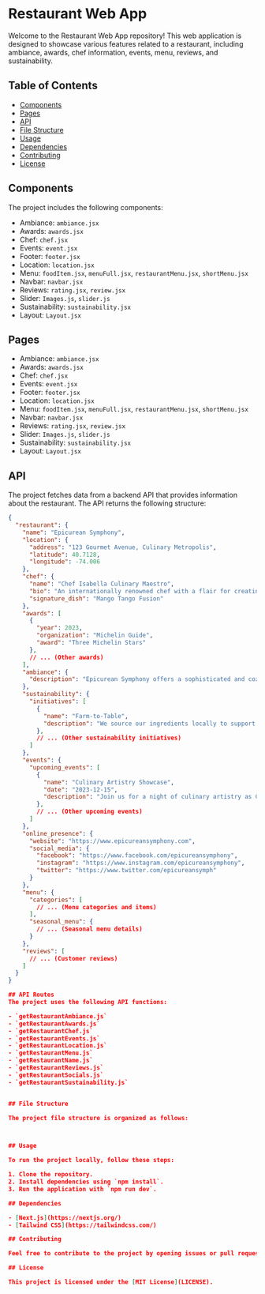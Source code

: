 # Restaurant Web App

Welcome to the Restaurant Web App repository! This web application is designed to showcase various features related to a restaurant, including ambiance, awards, chef information, events, menu, reviews, and sustainability.

## Table of Contents

- [Components](#components)
- [Pages](#pages)
- [API](#api)
- [File Structure](#file-structure)
- [Usage](#usage)
- [Dependencies](#dependencies)
- [Contributing](#contributing)
- [License](#license)

## Components

The project includes the following components:

- Ambiance: `ambiance.jsx`
- Awards: `awards.jsx`
- Chef: `chef.jsx`
- Events: `event.jsx`
- Footer: `footer.jsx`
- Location: `location.jsx`
- Menu: `foodItem.jsx`, `menuFull.jsx`, `restaurantMenu.jsx`, `shortMenu.jsx`
- Navbar: `navbar.jsx`
- Reviews: `rating.jsx`, `review.jsx`
- Slider: `Images.js`, `slider.js`
- Sustainability: `sustainability.jsx`
- Layout: `Layout.jsx`

## Pages

- Ambiance: `ambiance.jsx`
- Awards: `awards.jsx`
- Chef: `chef.jsx`
- Events: `event.jsx`
- Footer: `footer.jsx`
- Location: `location.jsx`
- Menu: `foodItem.jsx`, `menuFull.jsx`, `restaurantMenu.jsx`, `shortMenu.jsx`
- Navbar: `navbar.jsx`
- Reviews: `rating.jsx`, `review.jsx`
- Slider: `Images.js`, `slider.js`
- Sustainability: `sustainability.jsx`
- Layout: `Layout.jsx`

## API

The project fetches data from a backend API that provides information about the restaurant. The API returns the following structure:

```json
{
  "restaurant": {
    "name": "Epicurean Symphony",
    "location": {
      "address": "123 Gourmet Avenue, Culinary Metropolis",
      "latitude": 40.7128,
      "longitude": -74.006
    },
    "chef": {
      "name": "Chef Isabella Culinary Maestro",
      "bio": "An internationally renowned chef with a flair for creating culinary masterpieces that transcend borders.",
      "signature_dish": "Mango Tango Fusion"
    },
    "awards": [
      {
        "year": 2023,
        "organization": "Michelin Guide",
        "award": "Three Michelin Stars"
      },
      // ... (Other awards)
    ],
    "ambiance": {
      "description": "Epicurean Symphony offers a sophisticated and cozy ambiance, with contemporary decor and soft lighting, creating the perfect setting for an unforgettable dining experience."
    },
    "sustainability": {
      "initiatives": [
        {
          "name": "Farm-to-Table",
          "description": "We source our ingredients locally to support farmers and ensure the freshest, seasonal produce in our dishes."
        },
        // ... (Other sustainability initiatives)
      ]
    },
    "events": {
      "upcoming_events": [
        {
          "name": "Culinary Artistry Showcase",
          "date": "2023-12-15",
          "description": "Join us for a night of culinary artistry as Chef Isabella presents her latest creations in an exclusive tasting event."
        },
        // ... (Other upcoming events)
      ]
    },
    "online_presence": {
      "website": "https://www.epicureansymphony.com",
      "social_media": {
        "facebook": "https://www.facebook.com/epicureansymphony",
        "instagram": "https://www.instagram.com/epicureansymphony",
        "twitter": "https://www.twitter.com/epicureansymph"
      }
    },
    "menu": {
      "categories": [
        // ... (Menu categories and items)
      ],
      "seasonal_menu": {
        // ... (Seasonal menu details)
      }
    },
    "reviews": [
      // ... (Customer reviews)
    ]
  }
}

## API Routes
The project uses the following API functions:

- `getRestaurantAmbiance.js`
- `getRestaurantAwards.js`
- `getRestaurantChef.js`
- `getRestaurantEvents.js`
- `getRestaurantLocation.js`
- `getRestaurantMenu.js`
- `getRestaurantName.js`
- `getRestaurantReviews.js`
- `getRestaurantSocials.js`
- `getRestaurantSustainability.js`


## File Structure

The project file structure is organized as follows:



## Usage

To run the project locally, follow these steps:

1. Clone the repository.
2. Install dependencies using `npm install`.
3. Run the application with `npm run dev`.

## Dependencies

- [Next.js](https://nextjs.org/)
- [Tailwind CSS](https://tailwindcss.com/)

## Contributing

Feel free to contribute to the project by opening issues or pull requests. Your input is highly appreciated.

## License

This project is licensed under the [MIT License](LICENSE).

